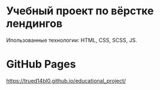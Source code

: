 # Учебный проект по вёрстке лендингов

Ипользованные технологии: HTML, CSS, SCSS, JS.

# GitHub Pages
https://trued14bl0.github.io/educational_project/
